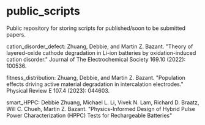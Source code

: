 # public_scripts
Public repository for storing scripts for published/soon to be submitted papers.

cation_disorder_defect: Zhuang, Debbie, and Martin Z. Bazant. "Theory of layered-oxide cathode degradation in Li-ion batteries by oxidation-induced cation disorder." Journal of The Electrochemical Society 169.10 (2022): 100536.

fitness_distribution: Zhuang, Debbie, and Martin Z. Bazant. "Population effects driving active material degradation in intercalation electrodes." Physical Review E 107.4 (2023): 044603.

smart_HPPC: Debbie Zhuang, Michael L. Li, Vivek N. Lam, Richard D. Braatz, Will C. Chueh, Martin Z. Bazant. "Physics-Informed Design of Hybrid Pulse Power Characterization (HPPC) Tests for Rechargeable Batteries"
